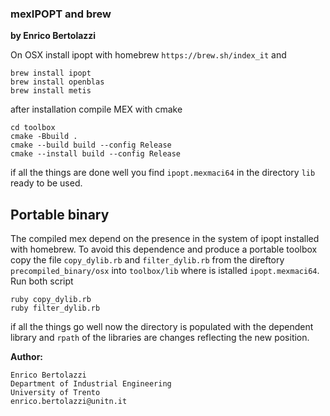 ### mexIPOPT and brew
**by Enrico Bertolazzi**

On OSX install ipopt with homebrew `https://brew.sh/index_it` and

~~~
brew install ipopt
brew install openblas
brew install metis
~~~

after installation compile MEX with cmake

~~~
cd toolbox
cmake -Bbuild .
cmake --build build --config Release
cmake --install build --config Release
~~~

if all the things are done well you find `ipopt.mexmaci64`
in the directory `lib` ready to be used.


Portable binary
---------------

The compiled mex depend on the presence in the system of ipopt installed with homebrew.
To avoid this dependence and produce a portable toolbox copy the file `copy_dylib.rb` and `filter_dylib.rb` from
the direftory `precompiled_binary/osx` into `toolbox/lib` where is istalled `ipopt.mexmaci64`. Run both script

~~~
ruby copy_dylib.rb
ruby filter_dylib.rb
~~~

if all the things go well now the directory is populated with
the dependent library and `rpath` of the libraries are
changes reflecting the new position.

**Author:**

	Enrico Bertolazzi
	Department of Industrial Engineering
	University of Trento
	enrico.bertolazzi@unitn.it
